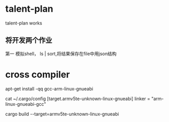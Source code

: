 # talent-plan
talent-plan works

## 将开发两个作业
第一 模拟shell， ls | sort,将结果保存在file中用json结构

# cross compiler

apt-get install -qq gcc-arm-linux-gnueabi

cat ~/.cargo/config
[target.armv5te-unknown-linux-gnueabi]
linker = "arm-linux-gnueabi-gcc"

cargo build --target=armv5te-unknown-linux-gnueabi
